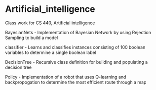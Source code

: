 # Artificial_intelligence
Class work for CS 440, Artificial intelligence

BayesianNets - Implementation of Bayesian Network by using Rejection Sampling to build a model

classifier - Learns and classifies instances consisting of 100 boolean variables to determine a single boolean label

DecisionTree - Recursive class definition for building and populating a decision tree

Policy - Implementation of a robot that uses Q-learning and backpropogation to determine the most efficient route through a map
